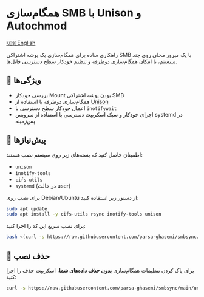 # همگام‌سازی SMB با Unison و Autochmod

[🇺🇸 English](README.md)

راهکاری ساده برای همگام‌سازی یک پوشه اشتراکی SMB با یک میرور محلی روی چند سیستم، با امکان همگام‌سازی دوطرفه و تنظیم خودکار سطح دسترسی فایل‌ها.

## 🔧 ویژگی‌ها

- بررسی خودکار Mount بودن پوشه اشتراکی SMB
- همگام‌سازی دوطرفه با استفاده از [Unison](https://www.cis.upenn.edu/~bcpierce/unison/)
- اعمال خودکار سطح دسترسی با `inotifywait`
- اجرای خودکار و سبک اسکریپت دسترسی با استفاده از سرویس systemd در پس‌زمینه

## 🧩 پیش‌نیازها

اطمینان حاصل کنید که بسته‌های زیر روی سیستم نصب هستند:

- `unison`
- `inotify-tools`
- `cifs-utils`
- `systemd` (در حالت user)

برای نصب روی Debian/Ubuntu از دستور زیر استفاده کنید:

```bash
sudo apt update
sudo apt install -y cifs-utils rsync inotify-tools unison
```

برای نصب سریع این کد را اجرا کنید:
```bash
bash <(curl -s https://raw.githubusercontent.com/parsa-ghasemi/smbsync/main/install.sh)

```

## 🧹 حذف نصب


برای پاک کردن تنظیمات همگام‌سازی **بدون حذف داده‌های شما**، اسکریپت حذف را اجرا کنید:


```bash
curl -s https://raw.githubusercontent.com/parsa-ghasemi/smbsync/main/uninstall.sh | bash
```
